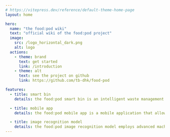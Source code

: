 ```yaml
---
# https://vitepress.dev/reference/default-theme-home-page
layout: home

hero:
  name: "the food:pod wiki"
  text: "official wiki of the food:pod project"
  image: 
    src: /logo_horizontal_dark.png
    alt: logo
  actions:
    - theme: brand
      text: get started 
      link: /introduction
    - theme: alt
      text: see the project on github
      link: https://github.com/tb-dhk/food-pod

features:
  - title: smart bin
    details: the food:pod smart bin is an intelligent waste management system equipped with sensors and a camera to detect and quantify food waste, promoting sustainable practices.

  - title: mobile app
    details: the food:pod mobile app is a mobile application that allows users to monitor and manage food waste data collected by the smart bin, providing insights and notifications.

  - title: image recognition model
    details: the food:pod image recognition model employs advanced machine learning algorithms to analyze images from the smart bin, identifying types and quantities of wasted food to optimize waste reduction strategies.
---
```



